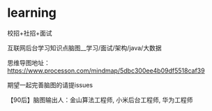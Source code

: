 # learning

校招+社招+面试

互联网后台学习知识点脑图__学习/面试/架构/java/大数据

思维导图地址： https://www.processon.com/mindmap/5dbc300ee4b09df5518caf39

期望一起完善脑图的请提issues

【90后】脑图输出人：金山算法工程师, 小米后台工程师, 华为工程师
